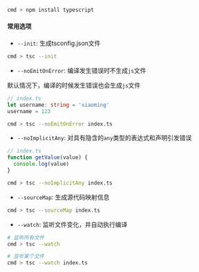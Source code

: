 ```bash
cmd > npm install typescript
```

#### 常用选项

- `--init`: 生成tsconfig.json文件

```bash
cmd > tsc --init
```

- `--noEmitOnError`: 编译发生错误时不生成`js`文件

默认情况下，编译的时候发生错误也会生成`js`文件

```typescript
// index.ts
let username: string = 'xiaoming'
username = 123
```

```bash
cmd > tsc --noEmitOnError index.ts
```

- `--noImplicitAny`: 对具有隐含的`any`类型的表达式和声明引发错误

```typescript
// index.ts
function getValue(value) {
  console.log(value)
}
```

```bash
cmd > tsc --noImplicitAny index.ts
```

- `--sourceMap`: 生成源代码映射信息

```bash
cmd > tsc --sourceMap index.ts
```

- `--watch`: 监听文件变化，并自动执行编译

```bash
# 监听所有文件
cmd > tsc --watch

# 监听某个文件
cmd > tsc --watch index.ts
```